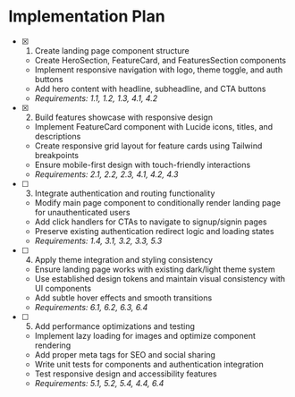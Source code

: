 # Implementation Plan

- [x] 1. Create landing page component structure
  - Create HeroSection, FeatureCard, and FeaturesSection components
  - Implement responsive navigation with logo, theme toggle, and auth buttons
  - Add hero content with headline, subheadline, and CTA buttons
  - _Requirements: 1.1, 1.2, 1.3, 4.1, 4.2_

- [x] 2. Build features showcase with responsive design
  - Implement FeatureCard component with Lucide icons, titles, and descriptions
  - Create responsive grid layout for feature cards using Tailwind breakpoints
  - Ensure mobile-first design with touch-friendly interactions
  - _Requirements: 2.1, 2.2, 2.3, 4.1, 4.2, 4.3_

- [ ] 3. Integrate authentication and routing functionality
  - Modify main page component to conditionally render landing page for unauthenticated users
  - Add click handlers for CTAs to navigate to signup/signin pages
  - Preserve existing authentication redirect logic and loading states
  - _Requirements: 1.4, 3.1, 3.2, 3.3, 5.3_

- [ ] 4. Apply theme integration and styling consistency
  - Ensure landing page works with existing dark/light theme system
  - Use established design tokens and maintain visual consistency with UI components
  - Add subtle hover effects and smooth transitions
  - _Requirements: 6.1, 6.2, 6.3, 6.4_

- [ ] 5. Add performance optimizations and testing
  - Implement lazy loading for images and optimize component rendering
  - Add proper meta tags for SEO and social sharing
  - Write unit tests for components and authentication integration
  - Test responsive design and accessibility features
  - _Requirements: 5.1, 5.2, 5.4, 4.4, 6.4_